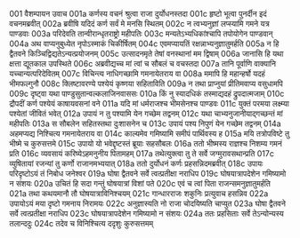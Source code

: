 001	वैशम्पायन उवाच
001a	कर्णस्य वचनं श्रुत्वा राजा दुर्योधनस्तदा
001c	हृष्टो भूत्वा पुनर्दीन इदं वचनमब्रवीत्
002a	ब्रवीषि यदिदं कर्ण सर्वं मे मनसि स्थितम्
002c	न त्वभ्यनुज्ञां लप्स्यामि गमने यत्र पाण्डवाः
003a	परिदेवति तान्वीरान्धृतराष्ट्रो महीपतिः
003c	मन्यतेऽभ्यधिकांश्चापि तपोयोगेन पाण्डवान्
004a	अथ वाप्यनुबुध्येत नृपोऽस्माकं चिकीर्षितम्
004c	एवमप्यायतिं रक्षन्नाभ्यनुज्ञातुमर्हति
005a	न हि द्वैतवने किञ्चिद्विद्यतेऽन्यत्प्रयोजनम्
005c	उत्सादनमृते तेषां वनस्थानां मम द्विषाम्
006a	जानासि हि यथा क्षत्ता द्यूतकाल उपस्थिते
006c	अब्रवीद्यच्च मां त्वां च सौबलं च वचस्तदा
007a	तानि पूर्वाणि वाक्यानि यच्चान्यत्परिदेवितम्
007c	विचिन्त्य नाधिगच्छामि गमनायेतराय वा
008a	ममापि हि महान्हर्षो यदहं भीमफल्गुनौ
008c	क्लिष्टावरण्ये पश्येयं कृष्णया सहिताविति
009a	न तथा प्राप्नुयां प्रीतिमवाप्य वसुधामपि
009c	दृष्ट्वा यथा पाण्डुसुतान्वल्कलाजिनवाससः
010a	किं नु स्यादधिकं तस्माद्यदहं द्रुपदात्मजाम्
010c	द्रौपदीं कर्ण पश्येयं काषायवसनां वने
011a	यदि मां धर्मराजश्च भीमसेनश्च पाण्डवः
011c	युक्तं परमया लक्ष्म्या पश्येतां जीवितं भवेत्
012a	उपायं न तु पश्यामि येन गच्छेम तद्वनम्
012c	यथा चाभ्यनुजानीयाद्गच्छन्तं मां महीपतिः
013a	स सौबलेन सहितस्तथा दुःशासनेन च
013c	उपायं पश्य निपुणं येन गच्छेम तद्वनम्
014a	अहमप्यद्य निश्चित्य गमनायेतराय वा
014c	काल्यमेव गमिष्यामि समीपं पार्थिवस्य ह
015a	मयि तत्रोपविष्टे तु भीष्मे च कुरुसत्तमे
015c	उपायो यो भवेद्दृष्टस्तं ब्रूयाः सहसौबलः
016a	ततो भीष्मस्य राज्ञश्च निशम्य गमनं प्रति
016c	व्यवसायं करिष्येऽहमनुनीय पितामहम्
017a	तथेत्युक्त्वा तु ते सर्वे जग्मुरावसथान्प्रति
017c	व्युषितायां रजन्यां तु कर्णो राजानमभ्ययात्
018a	ततो दुर्योधनं कर्णः प्रहसन्निदमब्रवीत्
018c	उपायः परिदृष्टोऽयं तं निबोध जनेश्वर
019a	घोषा द्वैतवने सर्वे त्वत्प्रतीक्षा नराधिप
019c	घोषयात्रापदेशेन गमिष्यामो न संशयः
020a	उचितं हि सदा गन्तुं घोषयात्रां विशां पते
020c	एवं च त्वां पिता राजन्समनुज्ञातुमर्हति
021a	तथा कथयमानौ तौ घोषयात्राविनिश्चयम्
021c	गान्धारराजः शकुनिः प्रत्युवाच हसन्निव
022a	उपायोऽयं मया दृष्टो गमनाय निरामयः
022c	अनुज्ञास्यति नो राजा चोदयिष्यति चाप्युत
023a	घोषा द्वैतवने सर्वे त्वत्प्रतीक्षा नराधिप
023c	घोषयात्रापदेशेन गमिष्यामो न संशयः
024a	ततः प्रहसिताः सर्वे तेऽन्योन्यस्य तलान्ददुः
024c	तदेव च विनिश्चित्य ददृशुः कुरुसत्तमम्
